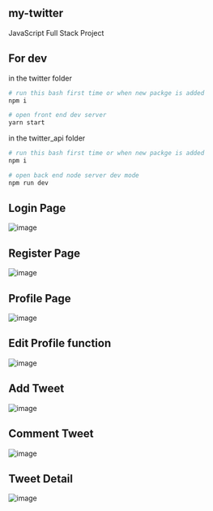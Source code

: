 ## my-twitter

JavaScript Full Stack Project

## For dev

in the twitter folder

```bash
# run this bash first time or when new packge is added
npm i

# open front end dev server
yarn start
```

in the twitter_api folder

```bash
# run this bash first time or when new packge is added
npm i

# open back end node server dev mode
npm run dev
```

## Login Page

![image](https://github.com/HuanxinHu/my-twitter/blob/master/screenshots/login.png)

## Register Page

![image](https://github.com/HuanxinHu/my-twitter/blob/master/screenshots/register.png)

## Profile Page

![image](https://github.com/HuanxinHu/my-twitter/blob/master/screenshots/profile.png)

## Edit Profile function

![image](https://github.com/HuanxinHu/my-twitter/blob/master/screenshots/edit-profile.png)

## Add Tweet

![image](https://github.com/HuanxinHu/my-twitter/blob/master/screenshots/add-tweet.png)

## Comment Tweet

![image](https://github.com/HuanxinHu/my-twitter/blob/master/screenshots/make-comment.png)

## Tweet Detail

![image](https://github.com/HuanxinHu/my-twitter/blob/master/screenshots/tweet-detail.png)
